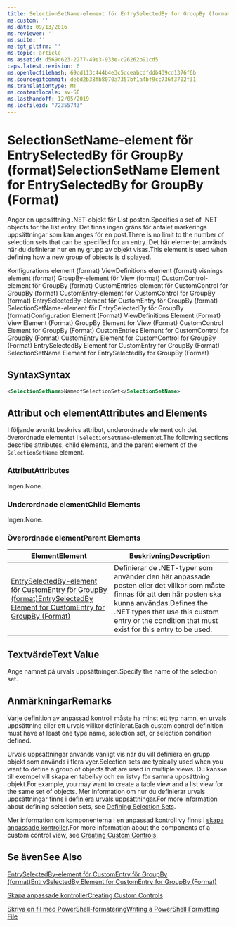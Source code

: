 ```yaml
---
title: SelectionSetName-element för EntrySelectedBy for GroupBy (format) | Microsoft Docs
ms.custom: ''
ms.date: 09/13/2016
ms.reviewer: ''
ms.suite: ''
ms.tgt_pltfrm: ''
ms.topic: article
ms.assetid: d569c623-2277-49e3-933e-c26262b91cd5
caps.latest.revision: 6
ms.openlocfilehash: 69cd113c444b4e3c5dceabcdfddb439cd1376f6b
ms.sourcegitcommit: debd2b38fb8070a7357bf1a4bf9cc736f3702f31
ms.translationtype: MT
ms.contentlocale: sv-SE
ms.lasthandoff: 12/05/2019
ms.locfileid: "72355743"
---
```

# <a name="selectionsetname-element-for-entryselectedby-for-groupby-format"></a><span data-ttu-id="21b6b-102">SelectionSetName-element för EntrySelectedBy för GroupBy (format)</span><span class="sxs-lookup"><span data-stu-id="21b6b-102">SelectionSetName Element for EntrySelectedBy for GroupBy (Format)</span></span>

<span data-ttu-id="21b6b-103">Anger en uppsättning .NET-objekt för List posten.</span><span class="sxs-lookup"><span data-stu-id="21b6b-103">Specifies a set of .NET objects for the list entry.</span></span> <span data-ttu-id="21b6b-104">Det finns ingen gräns för antalet markerings uppsättningar som kan anges för en post.</span><span class="sxs-lookup"><span data-stu-id="21b6b-104">There is no limit to the number of selection sets that can be specified for an entry.</span></span> <span data-ttu-id="21b6b-105">Det här elementet används när du definierar hur en ny grupp av objekt visas.</span><span class="sxs-lookup"><span data-stu-id="21b6b-105">This element is used when defining how a new group of objects is displayed.</span></span>

<span data-ttu-id="21b6b-106">Konfigurations element (format) ViewDefinitions element (format) visnings element (format) GroupBy-element för View (format) CustomControl-element för GroupBy (format) CustomEntries-element för CustomControl for GroupBy (format) CustomEntry-element för CustomControl for GroupBy (format) EntrySelectedBy-element för CustomEntry för GroupBy (format) SelectionSetName-element för EntrySelectedBy för GroupBy (format)</span><span class="sxs-lookup"><span data-stu-id="21b6b-106">Configuration Element (Format) ViewDefinitions Element (Format) View Element (Format) GroupBy Element for View (Format) CustomControl Element for GroupBy (Format) CustomEntries Element for CustomControl for GroupBy (Format) CustomEntry Element for CustomControl for GroupBy (Format) EntrySelectedBy Element for CustomEntry for GroupBy (Format) SelectionSetName Element for EntrySelectedBy for GroupBy (Format)</span></span>

## <a name="syntax"></a><span data-ttu-id="21b6b-107">Syntax</span><span class="sxs-lookup"><span data-stu-id="21b6b-107">Syntax</span></span>

```xml
<SelectionSetName>NameofSelectionSet</SelectionSetName>
```

## <a name="attributes-and-elements"></a><span data-ttu-id="21b6b-108">Attribut och element</span><span class="sxs-lookup"><span data-stu-id="21b6b-108">Attributes and Elements</span></span>

<span data-ttu-id="21b6b-109">I följande avsnitt beskrivs attribut, underordnade element och det överordnade elementet i `SelectionSetName`-elementet.</span><span class="sxs-lookup"><span data-stu-id="21b6b-109">The following sections describe attributes, child elements, and the parent element of the `SelectionSetName` element.</span></span>

### <a name="attributes"></a><span data-ttu-id="21b6b-110">Attribut</span><span class="sxs-lookup"><span data-stu-id="21b6b-110">Attributes</span></span>

<span data-ttu-id="21b6b-111">Ingen.</span><span class="sxs-lookup"><span data-stu-id="21b6b-111">None.</span></span>

### <a name="child-elements"></a><span data-ttu-id="21b6b-112">Underordnade element</span><span class="sxs-lookup"><span data-stu-id="21b6b-112">Child Elements</span></span>

<span data-ttu-id="21b6b-113">Ingen.</span><span class="sxs-lookup"><span data-stu-id="21b6b-113">None.</span></span>

### <a name="parent-elements"></a><span data-ttu-id="21b6b-114">Överordnade element</span><span class="sxs-lookup"><span data-stu-id="21b6b-114">Parent Elements</span></span>

|<span data-ttu-id="21b6b-115">Element</span><span class="sxs-lookup"><span data-stu-id="21b6b-115">Element</span></span>|<span data-ttu-id="21b6b-116">Beskrivning</span><span class="sxs-lookup"><span data-stu-id="21b6b-116">Description</span></span>|
|-------------|-----------------|
|[<span data-ttu-id="21b6b-117">EntrySelectedBy-element för CustomEntry för GroupBy (format)</span><span class="sxs-lookup"><span data-stu-id="21b6b-117">EntrySelectedBy Element for CustomEntry for GroupBy (Format)</span></span>](./entryselectedby-element-for-customentry-for-groupby-format.md)|<span data-ttu-id="21b6b-118">Definierar de .NET-typer som använder den här anpassade posten eller det villkor som måste finnas för att den här posten ska kunna användas.</span><span class="sxs-lookup"><span data-stu-id="21b6b-118">Defines the .NET types that use this custom entry or the condition that must exist for this entry to be used.</span></span>|

## <a name="text-value"></a><span data-ttu-id="21b6b-119">Textvärde</span><span class="sxs-lookup"><span data-stu-id="21b6b-119">Text Value</span></span>

<span data-ttu-id="21b6b-120">Ange namnet på urvals uppsättningen.</span><span class="sxs-lookup"><span data-stu-id="21b6b-120">Specify the name of the selection set.</span></span>

## <a name="remarks"></a><span data-ttu-id="21b6b-121">Anmärkningar</span><span class="sxs-lookup"><span data-stu-id="21b6b-121">Remarks</span></span>

<span data-ttu-id="21b6b-122">Varje definition av anpassad kontroll måste ha minst ett typ namn, en urvals uppsättning eller ett urvals villkor definierat.</span><span class="sxs-lookup"><span data-stu-id="21b6b-122">Each custom control definition must have at least one type name, selection set, or selection condition defined.</span></span>

<span data-ttu-id="21b6b-123">Urvals uppsättningar används vanligt vis när du vill definiera en grupp objekt som används i flera vyer.</span><span class="sxs-lookup"><span data-stu-id="21b6b-123">Selection sets are typically used when you want to define a group of objects that are used in multiple views.</span></span> <span data-ttu-id="21b6b-124">Du kanske till exempel vill skapa en tabellvy och en listvy för samma uppsättning objekt.</span><span class="sxs-lookup"><span data-stu-id="21b6b-124">For example, you may want to create a table view and a list view for the same set of objects.</span></span> <span data-ttu-id="21b6b-125">Mer information om hur du definierar urvals uppsättningar finns i [definiera urvals uppsättningar](./defining-selection-sets.md).</span><span class="sxs-lookup"><span data-stu-id="21b6b-125">For more information about defining selection sets, see [Defining Selection Sets](./defining-selection-sets.md).</span></span>

<span data-ttu-id="21b6b-126">Mer information om komponenterna i en anpassad kontroll vy finns i [skapa anpassade kontroller](./creating-custom-controls.md).</span><span class="sxs-lookup"><span data-stu-id="21b6b-126">For more information about the components of a custom control view, see [Creating Custom Controls](./creating-custom-controls.md).</span></span>

## <a name="see-also"></a><span data-ttu-id="21b6b-127">Se även</span><span class="sxs-lookup"><span data-stu-id="21b6b-127">See Also</span></span>

[<span data-ttu-id="21b6b-128">EntrySelectedBy-element för CustomEntry för GroupBy (format)</span><span class="sxs-lookup"><span data-stu-id="21b6b-128">EntrySelectedBy Element for CustomEntry for GroupBy (Format)</span></span>](./entryselectedby-element-for-customentry-for-groupby-format.md)

[<span data-ttu-id="21b6b-129">Skapa anpassade kontroller</span><span class="sxs-lookup"><span data-stu-id="21b6b-129">Creating Custom Controls</span></span>](./creating-custom-controls.md)

[<span data-ttu-id="21b6b-130">Skriva en fil med PowerShell-formatering</span><span class="sxs-lookup"><span data-stu-id="21b6b-130">Writing a PowerShell Formatting File</span></span>](./writing-a-powershell-formatting-file.md)
